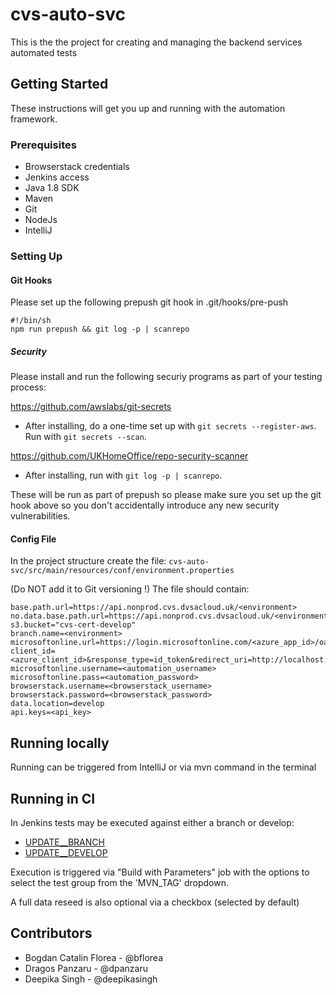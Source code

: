 # cvs-auto-svc
This is the the project for creating and managing the backend services automated tests

## Getting Started

These instructions will get you up and running with the automation framework.

### Prerequisites

- Browserstack credentials
- Jenkins access
- Java 1.8 SDK
- Maven
- Git
- NodeJs
- IntelliJ

### Setting Up

#### Git Hooks

Please set up the following prepush git hook in .git/hooks/pre-push

```
#!/bin/sh
npm run prepush && git log -p | scanrepo

```

##### Security

Please install and run the following securiy programs as part of your testing process:

https://github.com/awslabs/git-secrets

- After installing, do a one-time set up with `git secrets --register-aws`. Run with `git secrets --scan`.

https://github.com/UKHomeOffice/repo-security-scanner

- After installing, run with `git log -p | scanrepo`.

These will be run as part of prepush so please make sure you set up the git hook above so you don't accidentally introduce any new security vulnerabilities.

#### Config File

In the project structure create the file: `cvs-auto-svc/src/main/resources/conf/environment.properties` 

(Do NOT add it to Git versioning !)
The file should contain:

```properties
base.path.url=https://api.nonprod.cvs.dvsacloud.uk/<environment>
no.data.base.path.url=https://api.nonprod.cvs.dvsacloud.uk/<environment>
s3.bucket="cvs-cert-develop"
branch.name=<environment>
microsoftonline.url=https://login.microsoftonline.com/<azure_app_id>/oauth2/authorize?client_id=<azure_client_id>&response_type=id_token&redirect_uri=http://localhost:3000&scope=openid&response_mode=fragment&nonce=678910
microsoftonline.username=<automation_username>
microsoftonline.pass=<automation_password>
browserstack.username=<browserstack_username>
browserstack.password=<browserstack_password>
data.location=develop
api.keys=<api_key>
```

## Running locally

Running can be triggered from IntelliJ or via mvn command in the terminal

## Running in CI

In Jenkins tests may be executed against either a branch or develop:

- [UPDATE__BRANCH](https://jenkins.cvs.dvsacloud.uk/job/UPDATE__BRANCH/job/job_feature_test_backend/)
- [UPDATE__DEVELOP](https://jenkins.cvs.dvsacloud.uk/job/UPDATE__DEVELOP/job/job_develop_test_backend/)

Execution is triggered via "Build with Parameters" job with the options to select the test group from the 'MVN_TAG' dropdown.

A full data reseed is also optional via a checkbox (selected by default)

## Contributors

 - Bogdan Catalin Florea - @bflorea
 - Dragos Panzaru - @dpanzaru
 - Deepika Singh - @deepikasingh